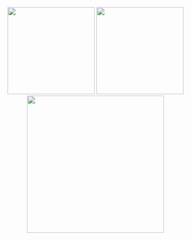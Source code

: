 <p align="center" >
  <img height="197" src="https://github-readme-stats-bqhz.vercel.app/api?username=cnmeow&show_icons=true&hide_border=true&theme=dracula&count_private=true">
  <img height="197" src="https://cnmeow-stats.vercel.app/api/top-langs/?username=cnmeow&size_weight=0.2&count_weight=0.8&hide_border=true&layout=compact&theme=dracula&langs_count=10">
  <img height="310" src="https://github-readme-streak-stats.herokuapp.com?user=cnmeow&hide_border=true&theme=dracula&border_radius=5&date_format=M%20j%5B%2C%20Y%5D">
</p>
